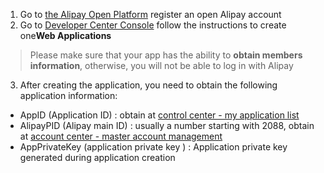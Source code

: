 <IntegrationDetailCard title="Create a web application on the Alipay open platform">

1. Go to [the Alipay Open Platform](https://open.alipay.com/) register an open Alipay account
2. Go to [Developer Center Console](https://open.alipay.com/platform/developerIndex.htm) follow the instructions to create one**Web Applications**

> Please make sure that your app has the ability to **obtain members information**, otherwise, you will not be able to log in with Alipay

3. After creating the application, you need to obtain the following application information:

-   AppID (Application ID) : obtain at [control center - my application list](https://openhome.alipay.com/platform/appManage.htm#/apps)
-   AlipayPID (Alipay main ID) : usually a number starting with 2088, obtain at [account center -
    master account management](https://openhome.alipay.com/dev/workspace/account-center/main-account-manage)
-   AppPrivateKey (application private key
    ) : Application private key generated during application creation

</IntegrationDetailCard>
